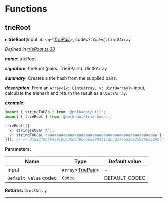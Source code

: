 

# Functions

<a id="trieroot"></a>

##  trieRoot

▸ **trieRoot**(input: *`Array`<[TriePair](_types_.md#triepair)>*, codec?: *`Codec`*): `Uint8Array`

*Defined in [trieRoot.ts:30](https://github.com/polkadot-js/common/blob/7b9ca4a/packages/trie-hash/src/trieRoot.ts#L30)*

*__name__*: trieRoot

*__signature__*: trieRoot (pairs: Trie$Pairs): Uint8Array

*__summary__*: Creates a trie hash from the supplied pairs.

*__description__*: From an `Array<{k: Uint8Array, v: Uint8Array}>` input, calculate the triehash and return the result as a `Uint8Array`.

*__example__*:   

```javascript
import { stringToU8a } from '@polkadot/util';
import { trieRoot } from '@polkadot/trie-hash';

trieRoot([{
  k: stringToU8a('A'),
  v: stringToU8a('aaaaaaaaaaaaaaaaaaaaaaaaaaaaaaaaaaaaaaaaaaaaaaaaaa')
}]); // => 0xd23786fb4a010da3ce639d66d5e904a11dbc02746d1ce25029e53290cabf28ab
```

**Parameters:**

| Name | Type | Default value |
| ------ | ------ | ------ |
| input | `Array`<[TriePair](_types_.md#triepair)> | - |
| `Default value` codec | `Codec` |  DEFAULT_CODEC |

**Returns:** `Uint8Array`

___

